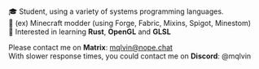 🎓 Student, using a variety of systems programming languages.
<br>
🔨 (ex) Minecraft modder (using Forge, Fabric, Mixins, Spigot, Minestom)
<br>
🌱 Interested in learning **Rust**, **OpenGL** and **GLSL**
<br>

Please contact me on **Matrix**: mqlvin@nope.chat
<br>With slower response times, you could contact me on **Discord**: @mqlvin
